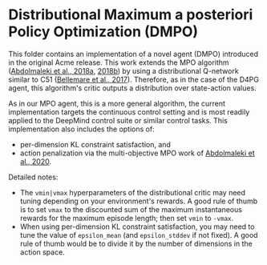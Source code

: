 # Distributional Maximum a posteriori Policy Optimization (DMPO)

This folder contains an implementation of a novel agent (DMPO) introduced in
the original Acme release.
This work extends the MPO algorithm ([Abdolmaleki et al., 2018a], [2018b]) by
using a distributional Q-network similar to C51 ([Bellemare et al., 2017]).
Therefore, as in the case of the D4PG agent, this algorithm's critic outputs a
distribution over state-action values.

As in our MPO agent, this is a more general algorithm, the current implementation
targets the continuous control setting and is most readily applied to the
DeepMind control suite or similar control tasks. This implementation also
includes the options of:

- per-dimension KL constraint satisfaction, and
- action penalization via the multi-objective MPO work of
  [Abdolmaleki et al., 2020].

Detailed notes:

- The `vmin|vmax` hyperparameters of the distributional critic may need tuning
  depending on your environment's rewards. A good rule of thumb is to set `vmax`
  to the discounted sum of the maximum instantaneous rewards for the maximum
  episode length; then set `vmin` to `-vmax`.
- When using per-dimension KL constraint satisfaction, you may need to tune the
  value of `epsilon_mean` (and `epsilon_stddev` if not fixed). A good rule of
  thumb would be to divide it by the number of dimensions in the action space.

[Abdolmaleki et al., 2018a]: https://arxiv.org/pdf/1806.06920.pdf
[2018b]: https://arxiv.org/pdf/1812.02256.pdf
[Abdolmaleki et al., 2020]: https://arxiv.org/pdf/2005.07513.pdf
[Bellemare et al., 2017]: https://arxiv.org/abs/1707.06887
